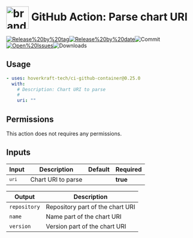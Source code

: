 <!-- start title -->

# <img src=".github/ghadocs/branding.svg" width="60px" align="center" alt="branding<icon:link color:gray-dark>" /> GitHub Action: Parse chart URI

<!-- end title -->
<!--
// jscpd:ignore-start
-->
<!-- markdownlint-disable MD013 -->
<!-- start badges -->

<a href="https%3A%2F%2Fgithub.com%2Fhoverkraft-tech%2Fci-github-container%2Freleases%2Flatest"><img src="https://img.shields.io/github/v/release/hoverkraft-tech/ci-github-container?display_name=tag&sort=semver&logo=github&style=flat-square" alt="Release%20by%20tag" /></a><a href="https%3A%2F%2Fgithub.com%2Fhoverkraft-tech%2Fci-github-container%2Freleases%2Flatest"><img src="https://img.shields.io/github/release-date/hoverkraft-tech/ci-github-container?display_name=tag&sort=semver&logo=github&style=flat-square" alt="Release%20by%20date" /></a><img src="https://img.shields.io/github/last-commit/hoverkraft-tech/ci-github-container?logo=github&style=flat-square" alt="Commit" /><a href="https%3A%2F%2Fgithub.com%2Fhoverkraft-tech%2Fci-github-container%2Fissues"><img src="https://img.shields.io/github/issues/hoverkraft-tech/ci-github-container?logo=github&style=flat-square" alt="Open%20Issues" /></a><img src="https://img.shields.io/github/downloads/hoverkraft-tech/ci-github-container/total?logo=github&style=flat-square" alt="Downloads" />

<!-- end badges -->
<!-- markdownlint-enable MD013 -->
<!--
// jscpd:ignore-end
-->
<!-- end description -->
<!-- start contents -->
<!-- end contents -->

## Usage

<!-- start usage -->

```yaml
- uses: hoverkraft-tech/ci-github-container@0.25.0
  with:
    # Description: Chart URI to parse
    #
    uri: ""
```

<!-- end usage -->

## Permissions

This action does not requires any permissions.

## Inputs

<!-- start inputs -->

| **Input**          | **Description**    | **Default** | **Required** |
| ------------------ | ------------------ | ----------- | ------------ |
| <code>`uri`</code> | Chart URI to parse |             | **true**     |

<!-- end inputs -->
<!-- start outputs -->

| **Output**              | **Description**                  |
| ----------------------- | -------------------------------- |
| <code>repository</code> | Repository part of the chart URI |
| <code>name</code>       | Name part of the chart URI       |
| <code>version</code>    | Version part of the chart URI    |

<!-- end outputs -->
<!-- start [.github/ghadocs/examples/] -->
<!-- end [.github/ghadocs/examples/] -->
